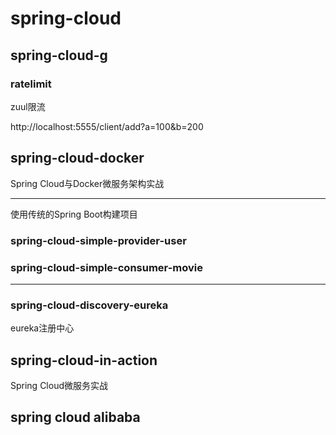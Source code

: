 # spring-cloud

## spring-cloud-g

### ratelimit

zuul限流

http://localhost:5555/client/add?a=100&b=200

## spring-cloud-docker
Spring Cloud与Docker微服务架构实战

---

使用传统的Spring Boot构建项目
### spring-cloud-simple-provider-user
### spring-cloud-simple-consumer-movie

---

### spring-cloud-discovery-eureka
eureka注册中心

## spring-cloud-in-action
Spring Cloud微服务实战

## spring cloud alibaba
